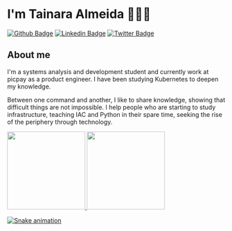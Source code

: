 #  I'm Tainara Almeida 👩🏾‍💻 

[![Github Badge](https://img.shields.io/badge/-Github-000?style=flat-square&logo=Github&logoColor=white&link=https://github.com/fagnerpsantos)](https://github.com/tainara-almeida)
[![Linkedin Badge](https://img.shields.io/badge/-LinkedIn-blue?style=flat-square&logo=Linkedin&logoColor=white&link=https://www.linkedin.com/in/fagnerpsantos/)](https://www.linkedin.com/in/tainara-allmeida/)
[![Twitter Badge](https://img.shields.io/badge/-Twitter-1ca0f1?style=flat-square&labelColor=1ca0f1&logo=twitter&logoColor=white&link=https://twitter.com/fagnerpsantos)](https://twitter.com/sra_allmeida)

## About me 


I'm a systems analysis and development student and currently work at picpay as a product engineer. I have been studying Kubernetes to deepen my knowledge.

Between one command and another, I like to share knowledge, showing that difficult things are not impossible. I help people who are starting to study infrastructure, teaching IAC and Python in their spare time, seeking the rise of the periphery through technology.



<a href="https://github.com/tainara-almeida">
<img height="180em" src="https://github-readme-stats.vercel.app/api/top-langs/?tainara-almeida&layout=compact&langs_count=7&theme=dracula"/>
<img height="180em" src="https://github-readme-stats.vercel.app/api?tainara-almeida&show_icons=true&theme=dracula&include_all_commits=true&count_private=true"/>
</div>


![Snake animation](https://github.com/tainara-almeida/tainara-almeida/blob/output/github-contribution-grid-snake.svg)
